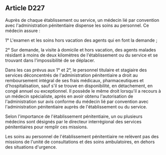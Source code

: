 Article D227
----
Auprès de chaque établissement ou service, un médecin lié par convention avec
l'administration pénitentiaire dispense les soins au personnel. Ce médecin
assure :

1° L'examen et les soins hors vacation des agents qui en font la demande ;

2° Sur demande, la visite à domicile et hors vacation, des agents malades
résidant à moins de deux kilomètres de l'établissement ou du service et se
trouvant dans l'impossibilité de se déplacer.

Dans les cas prévus aux 1° et 2°, le personnel titulaire et stagiaire des
services déconcentrés de l'administration pénitentiaire a droit au remboursement
intégral de ses frais médicaux, pharmaceutiques et d'hospitalisation, sauf s'il
se trouve en disponibilité, en détachement, en congé annuel ou exceptionnel. Il
possède le même droit lorsqu'il a recours à un médecin spécialiste, après en
avoir obtenu l'autorisation de l'administration sur avis conforme du médecin lié
par convention avec l'administration pénitentiaire auprès de l'établissement ou
du service.

Selon l'importance de l'établissement pénitentiaire, un ou plusieurs médecins
sont désignés par le directeur interrégional des services pénitentiaires pour
remplir ces missions.

Les soins au personnel de l'établissement pénitentiaire ne relèvent pas des
missions de l'unité de consultations et des soins ambulatoires, en dehors des
situations d'urgence.
